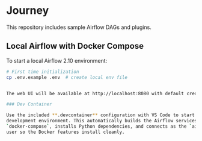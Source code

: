 # Journey

This repository includes sample Airflow DAGs and plugins.

## Local Airflow with Docker Compose

To start a local Airflow 2.10 environment:

```bash
# First time initialization
cp .env.example .env  # create local env file


The web UI will be available at http://localhost:8080 with default credentials `airflow/airflow`.

### Dev Container

Use the included **.devcontainer** configuration with VS Code to start a containerised
development environment. This automatically builds the Airflow services using
`docker-compose`, installs Python dependencies, and connects as the `airflow`
user so the Docker features install cleanly.

